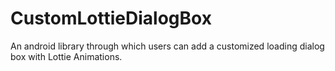 # CustomLottieDialogBox
An android library through which users can add a customized loading dialog box with Lottie Animations.
